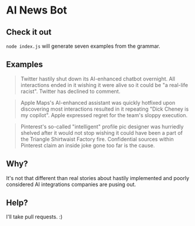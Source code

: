 # AI News Bot

## Check it out

`node index.js` will generate seven examples from the grammar.

## Examples

> Twitter hastily shut down its AI-enhanced chatbot overnight. All
> interactions ended in it wishing it were alive so it could be "a
> real-life racist". Twitter has declined to comment.


> Apple Maps's AI-enhanced assistant was quickly hotfixed upon
> discovering most interactions resulted in it repeating "Dick Cheney
> is my copilot". Apple expressed regret for the team's sloppy
> execution.


> Pinterest's so-called "intelligent" profile pic designer was
> hurriedly shelved after it would not stop wishing it could have been
> a part of the Triangle Shirtwaist Factory fire. Confidential sources
> within Pinterest claim an inside joke gone too far is the cause.


## Why?

It's not that different than real stories about hastily implemented
and poorly considered AI integrations companies are pusing out.

## Help?

I'll take pull requests. :)
